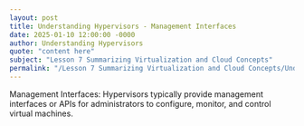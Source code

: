 ```yaml
---
layout: post
title: Understanding Hypervisors - Management Interfaces
date: 2025-01-10 12:00:00 -0000
author: Understanding Hypervisors
quote: "content here"
subject: "Lesson 7 Summarizing Virtualization and Cloud Concepts"
permalink: "/Lesson 7 Summarizing Virtualization and Cloud Concepts/Understanding Hypervisors/Understanding Hypervisors - Management Interfaces"
---
```


Management Interfaces: Hypervisors typically provide management interfaces or APIs for administrators to configure, monitor, and control virtual machines.
